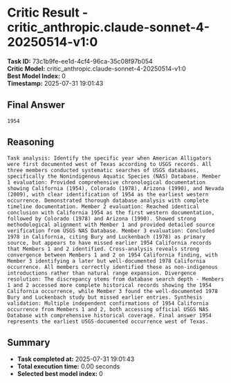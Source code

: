 # Critic Result - critic_anthropic.claude-sonnet-4-20250514-v1:0

**Task ID:** 73c1b9fe-ee1d-4cf4-96ca-35c08f97b054  
**Critic Model:** critic_anthropic.claude-sonnet-4-20250514-v1:0  
**Best Model Index:** 0  
**Timestamp:** 2025-07-31 19:01:43

## Final Answer
```
1954
```

## Reasoning
```
Task analysis: Identify the specific year when American Alligators were first documented west of Texas according to USGS records. All three members conducted systematic searches of USGS databases, specifically the Nonindigenous Aquatic Species (NAS) Database. Member 1 evaluation: Provided comprehensive chronological documentation showing California (1954), Colorado (1978), Arizona (1990), and Nevada (2009), with clear identification of 1954 as the earliest western occurrence. Demonstrated thorough database analysis with complete timeline documentation. Member 2 evaluation: Reached identical conclusion with California 1954 as the first western documentation, followed by Colorado (1978) and Arizona (1990). Showed strong methodological alignment with Member 1 and provided detailed source verification from USGS NAS Database. Member 3 evaluation: Concluded 1978 in California, citing Bury and Luckenbach (1978) as primary source, but appears to have missed earlier 1954 California records that Members 1 and 2 identified. Cross-analysis reveals strong convergence between Members 1 and 2 on 1954 California finding, with Member 3 identifying a later but well-documented 1978 California occurrence. All members correctly identified these as non-indigenous introductions rather than natural range expansion. Divergence resolution: The discrepancy stems from database search depth - Members 1 and 2 accessed more complete historical records showing the 1954 California occurrence, while Member 3 found the well-documented 1978 Bury and Luckenbach study but missed earlier entries. Synthesis validation: Multiple independent confirmations of 1954 California occurrence from Members 1 and 2, both accessing official USGS NAS Database with comprehensive historical coverage. Final answer 1954 represents the earliest USGS-documented occurrence west of Texas.
```

## Summary
- **Task completed at:** 2025-07-31 19:01:43
- **Total execution time:** 0.00 seconds
- **Selected best model index:** 0

